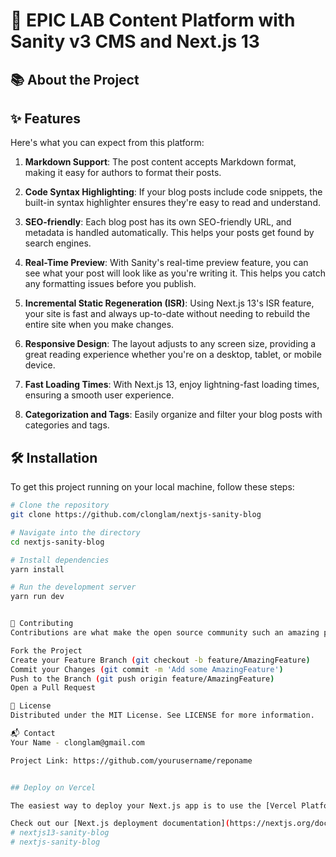 # 🚀 EPIC LAB Content Platform with Sanity v3 CMS and Next.js 13

## 📚 About the Project

## ✨ Features

Here's what you can expect from this platform:

1. **Markdown Support**: The post content accepts Markdown format, making it easy for authors to format their posts.

2. **Code Syntax Highlighting**: If your blog posts include code snippets, the built-in syntax highlighter ensures they're easy to read and understand.

3. **SEO-friendly**: Each blog post has its own SEO-friendly URL, and metadata is handled automatically. This helps your posts get found by search engines.

4. **Real-Time Preview**: With Sanity's real-time preview feature, you can see what your post will look like as you're writing it. This helps you catch any formatting issues before you publish.

5. **Incremental Static Regeneration (ISR)**: Using Next.js 13's ISR feature, your site is fast and always up-to-date without needing to rebuild the entire site when you make changes.

6. **Responsive Design**: The layout adjusts to any screen size, providing a great reading experience whether you're on a desktop, tablet, or mobile device.

7. **Fast Loading Times**: With Next.js 13, enjoy lightning-fast loading times, ensuring a smooth user experience.

8. **Categorization and Tags**: Easily organize and filter your blog posts with categories and tags.

## 🛠️ Installation

To get this project running on your local machine, follow these steps:

```bash
# Clone the repository
git clone https://github.com/clonglam/nextjs-sanity-blog

# Navigate into the directory
cd nextjs-sanity-blog

# Install dependencies
yarn install

# Run the development server
yarn run dev


🤝 Contributing
Contributions are what make the open source community such an amazing place to learn, inspire, and create. Any contributions you make are greatly appreciated.

Fork the Project
Create your Feature Branch (git checkout -b feature/AmazingFeature)
Commit your Changes (git commit -m 'Add some AmazingFeature')
Push to the Branch (git push origin feature/AmazingFeature)
Open a Pull Request

📝 License
Distributed under the MIT License. See LICENSE for more information.

📬 Contact
Your Name - clonglam@gmail.com

Project Link: https://github.com/yourusername/reponame


## Deploy on Vercel

The easiest way to deploy your Next.js app is to use the [Vercel Platform](https://vercel.com/new?utm_medium=default-template&filter=next.js&utm_source=create-next-app&utm_campaign=create-next-app-readme) from the creators of Next.js.

Check out our [Next.js deployment documentation](https://nextjs.org/docs/deployment) for more details.
# nextjs13-sanity-blog
# nextjs-sanity-blog
```
